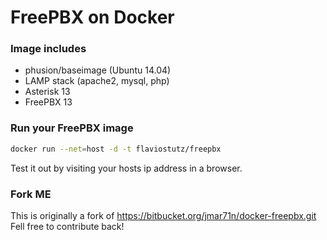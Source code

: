 # FreePBX on Docker

### Image includes

 * phusion/baseimage (Ubuntu 14.04)
 * LAMP stack (apache2, mysql, php)
 * Asterisk 13
 * FreePBX 13


### Run your FreePBX image
```bash
docker run --net=host -d -t flaviostutz/freepbx
```

Test it out by visiting your hosts ip address in a browser.

### Fork ME
This is originally a fork of https://bitbucket.org/jmar71n/docker-freepbx.git
Fell free to contribute back!

